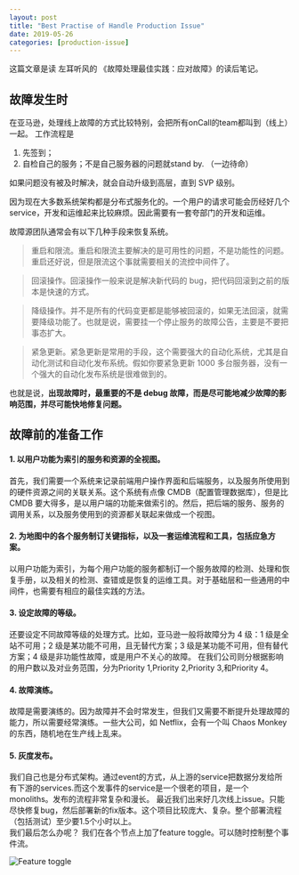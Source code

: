 ```yaml
---
layout: post
title: "Best Practise of Handle Production Issue"
date: 2019-05-26
categories: [production-issue]
---
```


这篇文章是读 左耳听风的 《故障处理最佳实践：应对故障》的读后笔记。  

## 故障发生时

在亚马逊，处理线上故障的方式比较特别，会把所有onCall的team都叫到（线上）一起。
工作流程是
1. 先签到；
2. 自检自己的服务；不是自己服务器的问题就stand by. （一边待命）

如果问题没有被及时解决，就会自动升级到高层，直到 SVP 级别。

因为现在大多数系统架构都是分布式服务化的。一个用户的请求可能会历经好几个service，开发和运维起来比较麻烦。因此需要有一套夸部门的开发和运维。

故障源团队通常会有以下几种手段来恢复系统。


> 重启和限流。重启和限流主要解决的是可用性的问题，不是功能性的问题。重启还好说，但是限流这个事就需要相关的流控中间件了。

> 回滚操作。回滚操作一般来说是解决新代码的 bug，把代码回滚到之前的版本是快速的方式。

> 降级操作。并不是所有的代码变更都是能够被回滚的，如果无法回滚，就需要降级功能了。也就是说，需要挂一个停止服务的故障公告，主要是不要把事态扩大。

> 紧急更新。紧急更新是常用的手段，这个需要强大的自动化系统，尤其是自动化测试和自动化发布系统。假如你要紧急更新 1000 多台服务器，没有一个强大的自动化发布系统是很难做到的。

也就是说，**出现故障时，最重要的不是 debug 故障，而是尽可能地减少故障的影响范围，并尽可能快地修复问题。**

## 故障前的准备工作

#### 1. 以用户功能为索引的服务和资源的全视图。
首先，我们需要一个系统来记录前端用户操作界面和后端服务，以及服务所使用到的硬件资源之间的关联关系。这个系统有点像 CMDB（配置管理数据库），但是比 CMDB 要大得多，是以用户端的功能来做索引的。然后，把后端的服务、服务的调用关系，以及服务使用到的资源都关联起来做成一个视图。
#### 2. 为地图中的各个服务制订关键指标，以及一套运维流程和工具，包括应急方案。
以用户功能为索引，为每个用户功能的服务都制订一个服务故障的检测、处理和恢复手册，以及相关的检测、查错或是恢复的运维工具。对于基础层和一些通用的中间件，也需要有相应的最佳实践的方法。

#### 3. 设定故障的等级。
还要设定不同故障等级的处理方式。比如，亚马逊一般将故障分为 4 级：1 级是全站不可用；2 级是某功能不可用，且无替代方案；3 级是某功能不可用，但有替代方案；4 级是非功能性故障，或是用户不关心的故障。
在我们公司则分根据影响的用户数以及对业务范围，分为Priority 1,Priority 2,Priority 3,和Priority 4。

#### 4. 故障演练。
故障是需要演练的。因为故障并不会时常发生，但我们又需要不断提升处理故障的能力，所以需要经常演练。一些大公司，如 Netflix，会有一个叫 Chaos Monkey 的东西，随机地在生产线上乱来。
#### 5. 灰度发布。

我们自己也是分布式架构。通过event的方式，从上游的service把数据分发给所有下游的services.而这个发事件的service是一个很老的项目，是一个monoliths。发布的流程非常复杂和漫长。
最近我们出来好几次线上issue。只能尽快修复bug，然后部署新的fix版本。这个项目比较庞大、复杂。整个部署流程（包括测试）至少要1.5个小时以上。  
我们最后怎么办呢？
我们在各个节点上加了feature toggle。可以随时控制整个事件流。
  
![Feature toggle]({{"/assets/images/feature-toggle.jpg"}})

